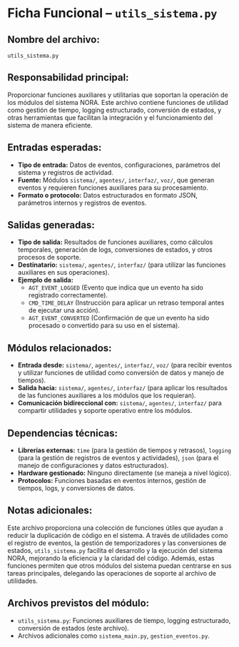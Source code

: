 # Ficha Funcional – `utils_sistema.py`

## Nombre del archivo:
`utils_sistema.py`

## Responsabilidad principal:
Proporcionar funciones auxiliares y utilitarias que soportan la operación de los módulos del sistema NORA. Este archivo contiene funciones de utilidad como gestión de tiempo, logging estructurado, conversión de estados, y otras herramientas que facilitan la integración y el funcionamiento del sistema de manera eficiente.

## Entradas esperadas:
- **Tipo de entrada:** Datos de eventos, configuraciones, parámetros del sistema y registros de actividad.
- **Fuente:** Módulos `sistema/`, `agentes/`, `interfaz/`, `voz/`, que generan eventos y requieren funciones auxiliares para su procesamiento.
- **Formato o protocolo:** Datos estructurados en formato JSON, parámetros internos y registros de eventos.

## Salidas generadas:
- **Tipo de salida:** Resultados de funciones auxiliares, como cálculos temporales, generación de logs, conversiones de estados, y otros procesos de soporte.
- **Destinatario:** `sistema/`, `agentes/`, `interfaz/` (para utilizar las funciones auxiliares en sus operaciones).
- **Ejemplo de salida:**
  - `AGT_EVENT_LOGGED` (Evento que indica que un evento ha sido registrado correctamente).
  - `CMD_TIME_DELAY` (Instrucción para aplicar un retraso temporal antes de ejecutar una acción).
  - `AGT_EVENT_CONVERTED` (Confirmación de que un evento ha sido procesado o convertido para su uso en el sistema).

## Módulos relacionados:
- **Entrada desde:** `sistema/`, `agentes/`, `interfaz/`, `voz/` (para recibir eventos y utilizar funciones de utilidad como conversión de datos y manejo de tiempos).
- **Salida hacia:** `sistema/`, `agentes/`, `interfaz/` (para aplicar los resultados de las funciones auxiliares a los módulos que los requieran).
- **Comunicación bidireccional con:** `sistema/`, `agentes/`, `interfaz/` para compartir utilidades y soporte operativo entre los módulos.

## Dependencias técnicas:
- **Librerías externas:** `time` (para la gestión de tiempos y retrasos), `logging` (para la gestión de registros de eventos y actividades), `json` (para el manejo de configuraciones y datos estructurados).
- **Hardware gestionado:** Ninguno directamente (se maneja a nivel lógico).
- **Protocolos:** Funciones basadas en eventos internos, gestión de tiempos, logs, y conversiones de datos.

## Notas adicionales:
Este archivo proporciona una colección de funciones útiles que ayudan a reducir la duplicación de código en el sistema. A través de utilidades como el registro de eventos, la gestión de temporizadores y las conversiones de estados, `utils_sistema.py` facilita el desarrollo y la ejecución del sistema NORA, mejorando la eficiencia y la claridad del código. Además, estas funciones permiten que otros módulos del sistema puedan centrarse en sus tareas principales, delegando las operaciones de soporte al archivo de utilidades.

## Archivos previstos del módulo:
- `utils_sistema.py`: Funciones auxiliares de tiempo, logging estructurado, conversión de estados (este archivo).
- Archivos adicionales como `sistema_main.py`, `gestion_eventos.py`.
